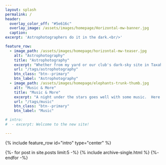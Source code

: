 ```yaml
---
layout: splash
permalink: /
header:
  overlay_color_off: "#5e616c"
  overlay_image: /assets/images/homepage/Horizontal-mw-banner.jpg
  caption:
excerpt: 'Astrophotographers do it in the dark.<br/>'

feature_row:
  - image_path: /assets/images/homepage/horizontal-mw-teaser.jpg
    alt: "Astrophotography"
    title: "Astrophotography"
    excerpt: "Whether from my yard or our club's dark-sky site in Taxahaw, SC, here's where they go.  I'll get better."
    url: "/tags/astrophotography"
    btn_class: "btn--primary"
    btn_label: "Astrophotography"
  - image_path: /assets/images/homepage/elephants-trunk-thumb.jpg
    alt: "Music & More"
    title: "Music & More"
    excerpt: "A night under the stars goes well with some music.  Here you will find some of our favorites, including links when possible."
    url: "/tags/music"
    btn_class: "btn--primary"
    btn_label: "Music"

# intro:
#  - excerpt: Welcome to the new site!

---
```


{% include feature_row id="intro" type="center" %}

{%- for post in site.posts limit:5 -%}
  {% include archive-single.html %}
{%- endfor -%}

